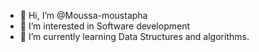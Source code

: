 - 👋 Hi, I’m @Moussa-moustapha
- 👀 I’m interested in Software development 
- 🌱 I’m currently learning Data Structures and algorithms.

<!---
Moussa-moustapha/Moussa-moustapha is a ✨ special ✨ repository because its `README.md` (this file) appears on your GitHub profile.
You can click the Preview link to take a look at your changes.
--->
